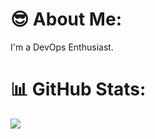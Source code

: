 # 😎 About Me:
I'm a DevOps Enthusiast.<br>



# 📊 GitHub Stats:
![](https://github-profile-summary-cards.vercel.app/api/cards/profile-details?username=atlet99&theme=material_palenight)
